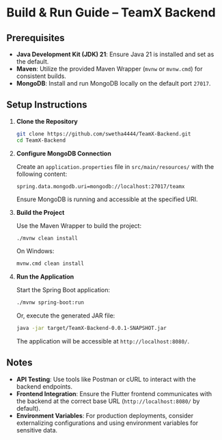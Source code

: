 # Build & Run Guide – TeamX Backend

## Prerequisites

- **Java Development Kit (JDK) 21**: Ensure Java 21 is installed and set as the default.
- **Maven**: Utilize the provided Maven Wrapper (`mvnw` or `mvnw.cmd`) for consistent builds.
- **MongoDB**: Install and run MongoDB locally on the default port `27017`.

## Setup Instructions

1. **Clone the Repository**

   ```bash
   git clone https://github.com/swetha4444/TeamX-Backend.git
   cd TeamX-Backend
   ```

2. **Configure MongoDB Connection**

   Create an `application.properties` file in `src/main/resources/` with the following content:

   ```properties
   spring.data.mongodb.uri=mongodb://localhost:27017/teamx
   ```

   Ensure MongoDB is running and accessible at the specified URI.

3. **Build the Project**

   Use the Maven Wrapper to build the project:

   ```bash
   ./mvnw clean install
   ```

   On Windows:

   ```bash
   mvnw.cmd clean install
   ```

4. **Run the Application**

   Start the Spring Boot application:

   ```bash
   ./mvnw spring-boot:run
   ```

   Or, execute the generated JAR file:

   ```bash
   java -jar target/TeamX-Backend-0.0.1-SNAPSHOT.jar
   ```

   The application will be accessible at `http://localhost:8080/`.

## Notes

- **API Testing**: Use tools like Postman or cURL to interact with the backend endpoints.
- **Frontend Integration**: Ensure the Flutter frontend communicates with the backend at the correct base URL (`http://localhost:8080/` by default).
- **Environment Variables**: For production deployments, consider externalizing configurations and using environment variables for sensitive data.
